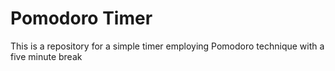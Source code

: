 # Pomodoro Timer
This is a repository for a simple timer employing Pomodoro technique with a five minute break
